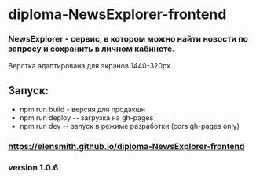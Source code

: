 # diploma-NewsExplorer-frontend

### NewsExplorer - сервис, в котором можно найти новости по запросу и сохранить в личном кабинете.

Верстка адаптирована для экранов 1440-320px

## Запуск:

- npm run build - версия для продакшн
- npm run deploy -- загрузка на gh-pages
- npm run dev -- запуск в режиме разработки (cors gh-pages only)

###  https://elensmith.github.io/diploma-NewsExplorer-frontend

### version 1.0.6
